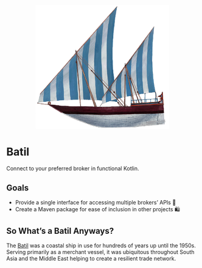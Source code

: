 <p align="center"><img src="https://github.com/ssoper/Batil/raw/master/gh/batil.png" width="350" alt="Batil Logo"></p>

# Batil

Connect to your preferred broker in functional Kotlin.

## Goals

* Provide a single interface for accessing multiple brokers’ APIs 🏪
* Create a Maven package for ease of inclusion in other projects 🛍


## So What’s a Batil Anyways?

The [Batil](https://www.naval-encyclopedia.com/medieval-ships/) was a coastal ship in use for hundreds of years up until the 1950s. Serving primarily as a merchant vessel, it was ubiquitous throughout South Asia and the Middle East helping to create a resilient trade network.